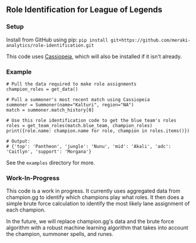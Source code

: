 ## Role Identification for League of Legends

### Setup

Install from GitHub using pip:  `pip install git+https://github.com/meraki-analytics/role-identification.git`

This code uses [Cassiopeia](https://github.com/meraki-analytics/cassiopeia), which will also be installed if it isn't already.

### Example

    # Pull the data required to make role assignments
    champion_roles = get_data()

    # Pull a summoner's most recent match using Cassiopeia
    summoner = Summoner(name="Kalturi", region="NA")
    match = summoner.match_history[0]

    # Use this role identification code to get the blue team's roles
    roles = get_team_roles(match.blue_team, champion_roles)
    print({role.name: champion.name for role, champion in roles.items()})

    # Output:
    # {'top': 'Pantheon', 'jungle': 'Nunu', 'mid': 'Akali', 'adc': 'Caitlyn', 'support': 'Morgana'}

See the `examples` directory for more.


### Work-In-Progress

This code is a work in progress. It currently uses aggregated data from champion.gg to identify which champions play what roles. It then does a simple brute force calculation to identify the most likely lane assignment of each champion.

In the future, we will replace champion.gg's data and the brute force algorithm with a robust machine learning algorithm that takes into account the champion, summoner spells, and runes.